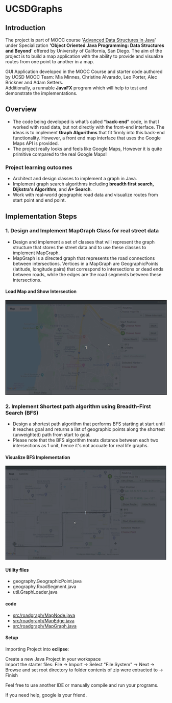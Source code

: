 # UCSDGraphs

## Introduction
The project is part of MOOC course '[Advanced Data Structures in Java](https://www.coursera.org/learn/advanced-data-structures)' under Specialization **'Object Oriented Java Programming: Data Structures and Beyond'** offered by University of California, San Diego. The aim of the project is to build a map application with the ability to provide and visualize routes from one point to another in a map.

GUI Application developed in the MOOC Course and starter code authored by UCSD MOOC Team: Mia Minnes, Christine Alvarado, Leo Porter, Alec Brickner and Adam Setters.<br/>
Additionally, a runnable **JavaFX** program which will help to test and demonstrate the implementations.

## Overview
- The code being developed is what’s called **“back-end”** code, in that I worked with road data, but not directly with the front-end interface. The ideas is to implement **Graph Algorithms** that fit firmly into this back-end functionality. However, a front end map interface that uses the Google Maps API is provided. 
- The project really looks and feels like Google Maps, However it is quite primitive compared to the real Google Maps!

### Project learning outcomes
- Architect and design classes to implement a graph in Java.
- Implement graph search algorithms including **breadth first search, Dijkstra's Algorithm**, and **A\* Search**. 
- Work with real-world geographic road data and visualize routes from start point and end point. 

## Implementation Steps

### 1. Design and Implement MapGraph Class for real street data

- Design and implement a set of classes that will represent the graph structure that stores the street data and to use these classes to implement MapGraph.
- MapGraph is a directed graph that represents the road connections between intersections. Vertices in a MapGraph are GeographicPoints (latitude, longitude pairs) that correspond to intersections or dead ends between roads, while the edges are the road segments between these intersections.

#### Load Map and Show Intersection 
<kbd><img src="https://github.com/jitendrabhamare/UCSDGraphs/blob/master/gif/bfs-show-intersections.gif" alt="gif1" width="800" border="1"/></kbd>

### 2. Implement Shortest path algorithm using Breadth-First Search (BFS)
- Design a shortest path algorithm that performs BFS starting at start until it reaches goal and returns a list of geographic points along the shortest (unweighted) path from start to goal.
- Please note that the BFS algorithm treats distance between each two intersections as 1 unit, hence it's not accuate for real life graphs. 

#### Visualize BFS Implementation
<kbd><img src="https://github.com/jitendrabhamare/UCSDGraphs/blob/master/gif/bfs-visualize.gif" alt="gif2" width="800"/></kbd>

#### Utility files
- geography.GeographicPoint.java
- geography.RoadSegment.java
- util.GraphLoader.java

#### code
- [src/roadgraph/MapNode.java](https://github.com/jitendrabhamare/UCSDGraphs/blob/master/src/roadgraph/MapNode.java)
- [src/roadgraph/MapEdge.java](https://github.com/jitendrabhamare/UCSDGraphs/blob/master/src/roadgraph/MapEdge.java)
- [src/roadgraph/MapGraph.java](https://github.com/jitendrabhamare/UCSDGraphs/blob/master/src/roadgraph/MapGraph.java)

#### Setup
Importing Project into **eclipse**:

Create a new Java Project in your workspace<br/>
Import the starter files:
File -> Import -> Select "File System" -> Next -> Browse and set root directory to folder contents of zip were extracted to -> Finish

Feel free to use another IDE or manually compile and run your programs.

If you need help, google is your friend.
